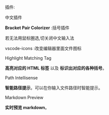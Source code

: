 插件:

中文插件



**Bracket Pair Colorizer** :括号插件

若无法用鼠标圈选,切关闭中文输入法



vscode-icons :改变编辑器里面文件图标



Highlight Matching Tag

**高亮对应的 HTML 标签** 以及 **标识出对应的各种括号**。



Path Intellisense

**智能路径提示**，可以在你输入文件路径时智能提示。



Markdown Preview

**实时预览 markdown**。































